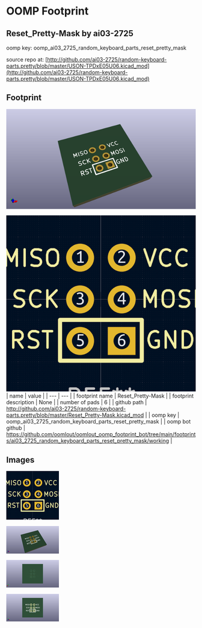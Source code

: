 # OOMP Footprint  
## Reset_Pretty-Mask  by ai03-2725  
  
oomp key: oomp_ai03_2725_random_keyboard_parts_reset_pretty_mask  
  
source repo at: [http://github.com/ai03-2725/random-keyboard-parts.pretty/blob/master/USON-TPDxE05U06.kicad_mod](http://github.com/ai03-2725/random-keyboard-parts.pretty/blob/master/USON-TPDxE05U06.kicad_mod)  
## Footprint  
  
[![working_kicad_pcb_3d.png](working_kicad_pcb_3d_600.png)](working_kicad_pcb_3d.png)  
  
[![working.png](working_600.png)](working.png)  
| name | value | 
| --- | --- | 
| footprint name | Reset_Pretty-Mask | 
| footprint description | None | 
| number of pads | 6 | 
| github path | http://github.com/ai03-2725/random-keyboard-parts.pretty/blob/master/Reset_Pretty-Mask.kicad_mod | 
| oomp key | oomp_ai03_2725_random_keyboard_parts_reset_pretty_mask | 
| oomp bot github | https://github.com/oomlout/oomlout_oomp_footprint_bot/tree/main/footprints/ai03_2725_random_keyboard_parts_reset_pretty_mask/working | 
## Images  
  
[![working.png](working_140.png)](working.png)  
  
[![working_kicad_pcb_3d.png](working_kicad_pcb_3d_140.png)](working_kicad_pcb_3d.png)  
  
[![working_kicad_pcb_3d_back.png](working_kicad_pcb_3d_back_140.png)](working_kicad_pcb_3d_back.png)  
  
[![working_kicad_pcb_3d_front.png](working_kicad_pcb_3d_front_140.png)](working_kicad_pcb_3d_front.png)  
